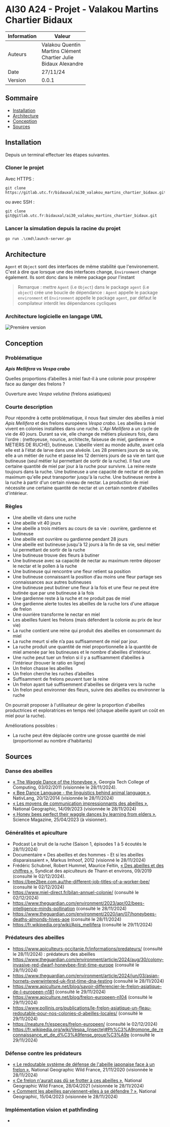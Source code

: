 # AI30 A24 - Projet - Valakou Martins Chartier Bidaux

| Information | Valeur                                                                         |
| ----------- | ------------------------------------------------------------------------------ |
| Auteurs     | Valakou Quentin <br> Martins Clément <br> Chartier Julie <br> Bidaux Alexandre |
| Date        | 27/11/24                                                                       |
| Version     | 0.0.1                                                                          |

## Sommaire

- [Installation](#installation)
- [Architecture](#architecture)
- [Conception](#conception)
- [Sources](#sources)

## Installation

Depuis un terminal effectuer les étapes suivantes.

### Cloner le projet

Avec HTTPS :

```
git clone https://gitlab.utc.fr/bidauxal/ai30_valakou_martins_chartier_bidaux.git
```

ou avec SSH :

```
git clone git@gitlab.utc.fr:bidauxal/ai30_valakou_martins_chartier_bidaux.git
```

### Lancer la simulation depuis la racine du projet

```
go run .\cmd\launch-server.go
```

## Architecture

`Agent` et `Object` sont des interfaces de même stabilité que l'environement. C'est à dire que lorsque une des interfaces change, `Environment` change également. Ils sont donc dans le même package pour l'instant

> Remarque : mettre `Agent` (i.e `Object`) dans le package `agent` (i.e `object`) crée une boucle de dépendance :
> `Agent` appelle le package `environment` et `Environment` appelle le package `agent`, par défaut le compilateur interdit les dépendances cycliques

### Architecture logicielle en langage UML

![Première version](/architecture/projet_uml.png "Architecture du projet en UML")

## Conception

### Problématique

**_Apis Mellifera_ vs _Vespa crabo_**

Quelles proportions d’abeilles à miel faut-il à une colonie pour prospérer face au danger des frelons ?

Ouverture avec _Vespa velutina_ (frelons asiatiques)

### Courte description

Pour répondre à cette problématique, il nous faut simuler des abeilles à miel _Apis Mellifera_ et des frelons européens _Vespa crabo_. Les abeilles à miel vivent en colonies installées dans une ruche.
L'_Api Mellifera_ a un cycle de vie de 40 jours. Durant sa vie, elle change de métiers plusieurs fois, dans l'ordre : (nettoyeuse, nourice, architecte, faiseuse de miel, gardienne => METIERS DE RUCHE), butineuse.
L'abeille vient au monde adulte, avant cela elle est à l'état de larve dans une alvéole.
Les 28 premiers jours de sa vie, elle a un métier de ruche et passe les 12 derniers jours de sa vie en tant que butineuse (seul métier lui permettant de sortir de la ruche).
Il faut une certaine quantité de miel par jour à la ruche pour survivre.
La reine reste toujours dans la ruche. Une butineuse a une capacité de nectar et de pollen maximum qu'elle peut transporter jusqu'à la ruche.
Une butineuse rentre à la ruche à partir d'un certain niveau de nectar.
La production de miel nécessite une certaine quantité de nectar et un certain nombre d'abeilles d'intérieur.

### Règles

- Une abeille vit dans une ruche
- Une abeille vit 40 jours
- Une abeille a trois métiers au cours de sa vie : ouvrière, gardienne et butineuse
- Une abeille est ouvrière ou gardienne pendant 28 jours
- Une abeille est butineuse jusqu'à 12 jours à la fin de sa vie, seul métier lui permettant de sortir de la ruche
- Une butineuse trouve des fleurs à butiner
- Une butineuse avec sa capacité de nectar au maximum rentre déposer le nectar et le pollen à la ruche
- Une butineuse qui rencontre une fleur retient sa position
- Une butineuse connaissant la position d’au moins une fleur partage ses connaissances aux autres butineuses
- Une butineuse peut butiner une fleur à la fois et une fleur ne peut être butinée que par une butineuse à la fois
- Une gardienne reste à la ruche et ne produit pas de miel
- Une gardienne alerte toutes les abeilles de la ruche lors d'une attaque de frelon
- Une ouvrière transforme le nectar en miel
- Les abeilles fuient les frelons (mais défendent la colonie au prix de leur vie)
- La ruche contient une reine qui produit des abeilles en consommant du miel
- La ruche meurt si elle n’a pas suffisamment de miel par jour.
- La ruche produit une quantité de miel proportionnelle à la quantité de miel amenée par les butineuses et le nombre d'abeilles d'intérieur.
- Une ruche peut tuer un frelon si il y a suffisamment d’abeilles à l'intérieur (trouver le ratio en ligne)
- Un frelon chasse les abeilles
- Un frelon cherche les ruches d’abeilles
- Suffisamment de frelons peuvent tuer la reine
- Un frelon ayant tué suffisemment d'abeilles se dirigera vers la ruche
- Un frelon peut environner des fleurs, suivre des abeilles ou environner la ruche

On pourrait proposer à l'utilisateur de gérer la proportion d'abeilles productrices et exploratrices en temps réel (chaque abeille ayant un coût en miel pour la ruche).

Améliorations possibles :

- La ruche peut être déplacée contre une grosse quantité de miel (proportionnel au nombre d’habitants)

## Sources

### Danse des abeilles

- [« The Waggle Dance of the Honeybee »](https://www.youtube.com/watch?v=bFDGPgXtK-U), Georgia Tech College of Computing, 03/02/2011 (visionnée le 28/11/2024).
- [« Bee Dance Language - the linguistics behind animal language »](https://www.youtube.com/watch?v=pb1lRI-YePU), NativLang, 20/12/2014 (visionnée le 28/11/2024)
- [« Les moyens de communication impressionnants des abeilles »](https://www.nationalgeographic.fr/video/animaux/les-moyens-de-communication-impressionnants-des-abeilles), National Geographic, 14/09/2023 (visionnée le 28/11/2024)
- [« Honey bees perfect their waggle dances by learning from elders »](https://www.youtube.com/watch?v=Cylim87fFgU), Science Magazine, 25/04/2023 (à visionner).

### Généralités et apiculture

- Podcast Le bruit de la ruche (Saison 1, épisodes 1 à 5 écoutés le 28/11/2024)
- Documentaire « Des abeilles et des hommes - Et si les abeilles disparaissaient », Markus Imhoof, 2012 (visionné le 28/11/2024)
- Frédéric Schubnel, Robert Hummel, Maurice Feltin, [« Des abeilles et des chiffres »](http://rucherecole68.thann.free.fr/Calendrier%20apicole/des_abeilles_des_chiffres.pdf), Syndicat des apiculteurs de Thann et environs, 09/2019 (consulté le 02/12/2024).
- https://bee2bee.com.au/the-different-job-titles-of-a-worker-bee/ (consulté le 02/12/2024)
- https://www.miel-direct.fr/bilan-annuel-colonie/ (consulté le 02/12/2024)
- https://www.theguardian.com/environment/2023/apr/02/bees-intelligence-minds-pollination (consulté le 28/11/2024)
- https://www.theguardian.com/environment/2020/jan/07/honeybees-deaths-almonds-hives-aoe (consulté le 28/11/2024)
- https://fr.wikipedia.org/wiki/Apis_mellifera (consulté le 29/11/2024)

### Prédateurs des abeilles

- https://www.apiculteurs-occitanie.fr/informations/predateurs/ (consulté le 28/11/2024) : prédateurs des abeilles
- https://www.theguardian.com/environment/article/2024/aug/30/colony-invasive-red-dwarf-honeybee-first-time-europe (consulté le 28/11/2024)
- https://www.theguardian.com/environment/article/2024/jun/03/asian-hornets-overwintered-uk-first-time-dna-testing (consulté le 28/11/2024)
- https://www.apiculture.net/blog/savoir-differencier-le-frelon-asiatique-de-l-europeen-n181 (consulté le 29/11/2024)
- https://www.apiculture.net/blog/frelon-europeen-n104 (consulté le 29/11/2024)
- https://www.pollinis.org/publications/le-frelon-asiatique-un-fleau-redoutable-pour-nos-colonies-d-abeilles-locales/ (consulté le 29/11/2024)
- https://neature.fr/especes/frelon-europeen/ (consulté le 02/12/2024)
- https://fr.wikipedia.org/wiki/Vespa_(insecte)#Ph%C3%A9romone_de_reconnaissance_et_de_d%C3%A9fense_group%C3%A9e (consulté le 29/11/2024)

### Défense contre les prédateurs

- [« Le redoutable système de défense de l'abeille japonaise face à un frelon »](https://www.youtube.com/watch?v=bDHWv8_-f4U), National Geographic Wild France, 21/11/2020 (visionnée le 28/11/2024)
- [« Ce frelon n'aurait pas dû se frotter à ces abeilles »](https://www.youtube.com/watch?v=N_AO8XvAZgQ), National Geographic Wild France, 28/04/2021 (visionnée le 28/11/2024)
- [« Comment les abeilles parviennent-elles à se défendre ? »](https://www.nationalgeographic.fr/video/animaux/comment-les-abeilles-parviennent-elles-a-se-defendre), National Geographic, 15/04/2023 (visionnée le 28/11/2024)

### Implémentation vision et pathfinding

-
